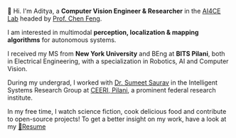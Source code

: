 👋 Hi. I'm Aditya, a **Computer Vision Engineer & Researcher** in the [AI4CE Lab](ttps://ai4ce.github.io/) headed by [Prof. Chen Feng](https://engineering.nyu.edu/faculty/chen-feng).  

I am interested in multimodal **perception, localization & mapping algorithms** for autonomous systems.

I received my MS from **New York University** and BEng at **BITS Pilani**, both in Electrical Engineering, with a specialization in Robotics, AI and Computer Vision.

During my undergrad, I worked with [Dr. Sumeet Saurav](https://www.ceeri.res.in/profiles/sumeet-saurav/) in the Intelligent Systems Research Group at [CEERI, Pilani](https://www.ceeri.res.in/), a prominent federal research institute.

In my free time, I watch science fiction, cook delicious food and contribute to open-source projects! To get a better insight on my work, have a look at my [📃Resume](/resume.html)
